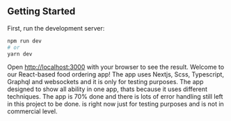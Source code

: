## Getting Started

First, run the development server:

```bash
npm run dev
# or
yarn dev
```

Open [http://localhost:3000](http://localhost:3000) with your browser to see the result.
Welcome to our React-based food ordering app! The app uses Nextjs, Scss,
Typescript, Graphql and websockets and it is only for testing
purposes. The app designed to show all ability in one app, thats because it uses different techniques. The app is 70% done and there is lots of error handling still
left in this project to be done. is right now just for testing purposes
and is not in commercial level.
